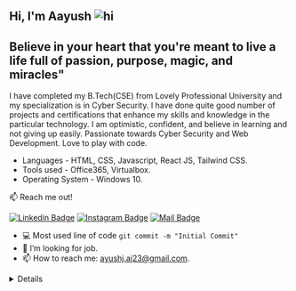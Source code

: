 ## Hi, I'm Aayush <img src="https://user-images.githubusercontent.com/1303154/88677602-1635ba80-d120-11ea-84d8-d263ba5fc3c0.gif" width="28px" alt="hi">

## Believe in your heart that you're meant to live a life full of passion, purpose, magic, and miracles"

I have completed my B.Tech(CSE) from Lovely Professional University and my specialization is in Cyber Security. 
I have done quite good number of projects and certifications that enhance my skills and knowledge in the particular technology.
I am optimistic, confident, and believe in learning and not giving up easily. Passionate towards Cyber Security and Web Development. Love to play with code.

- Languages - HTML, CSS, Javascript, React JS, Tailwind CSS.
- Tools used - Office365, Virtualbox.
- Operating System - Windows 10.

:mailbox: Reach me out!

[![Linkedin Badge](https://img.shields.io/badge/-Aayush-0e76a8?style=flat&labelColor=0e76a8&logo=linkedin&logoColor=white)](https://www.linkedin.com/in/aayush-golecha-a2882a169/) [![Instagram Badge](https://img.shields.io/badge/-@aayushj_aj-e84393?style=flat&labelColor=e84393&logo=instagram&logoColor=white)](https://www.instagram.com/aayushj_aj/) [![Mail Badge](https://img.shields.io/badge/-aayush-c0392b?style=flat&labelColor=c0392b&logo=gmail&logoColor=white)](mailto:ayushj.aj23@gmail.com) 



- :computer: Most used line of code `git commit -m "Initial Commit"`
- 🤔 I’m looking for job.
- 📫 How to reach me: ayushj.aj23@gmail.com.

<details>
 
 ### Portfolio
 [![image](https://github.com/AayushGolecha/Portfolio/blob/main/images/main.PNG?raw=true)](https://aayushgolecha.github.io/Portfolio/ "Click to Watch")

</details>

